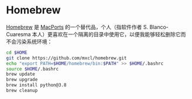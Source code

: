 # Homebrew

[Homebrew]() 是 [MacPorts]() 的一个替代品，个人（指软件作者 S. Blanco-Cuaresma 本人）更喜欢在一个隔离的目录中使用它，以便我能够轻松删除它而不会污染系统环境：

``` bash
cd $HOME
git clone https://github.com/mxcl/homebrew.git
echo "export PATH=$HOME/homebrew/bin:$PATH" >> $HOME/.bashrc
source $HOME/.bashrc
brew update
brew upgrade
brew install python@3.8
brew cleanup
```
